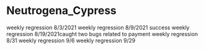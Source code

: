 # Neutrogena_Cypress

weekly regression 8/3/2021
weekly regression 8/9/2021 success
weekly regression 8/19/2021caught two bugs related to payment
weekly regression 8/31
weekly regression 9/6
weekly regression 9/29
